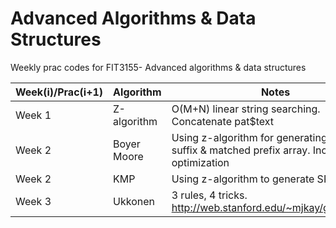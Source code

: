 # Advanced Algorithms & Data Structures
Weekly prac codes for FIT3155- Advanced algorithms & data structures

| Week(i)/Prac(i+1) | Algorithm | Notes |
|-----------|-----------|-------|
| Week 1 | Z-algorithm | O(M+N) linear string searching. Concatenate pat$text |
| Week 2 | Boyer Moore | Using z-algorithm for generating good suffix & matched prefix array. Include Galil's optimization |
| Week 2 | KMP | Using z-algorithm to generate SPi values | 
| Week 3 | Ukkonen | 3 rules, 4 tricks. http://web.stanford.edu/~mjkay/gusfield.pdf | 

